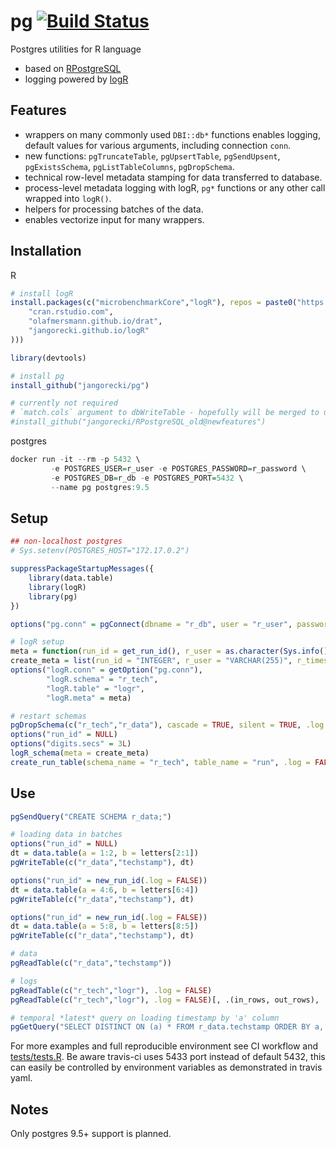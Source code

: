 # pg [![Build Status](https://travis-ci.org/jangorecki/pg.svg?branch=master)](https://travis-ci.org/jangorecki/pg)

Postgres utilities for R language

- based on [RPostgreSQL](https://github.com/tomoakin/RPostgreSQL)
- logging powered by [logR](https://github.com/jangorecki/logR)

## Features

- wrappers on many commonly used `DBI::db*` functions enables logging, default values for various arguments, including connection `conn`.
- new functions: `pgTruncateTable`, `pgUpsertTable`, `pgSendUpsent`, `pgExistsSchema`, `pgListTableColumns`, `pgDropSchema`.
- technical row-level metadata stamping for data transferred to database.
- process-level metadata logging with logR, `pg*` functions or any other call wrapped into `logR()`.
- helpers for processing batches of the data.
- enables vectorize input for many wrappers.

## Installation

R
```r
# install logR
install.packages(c("microbenchmarkCore","logR"), repos = paste0("https://",c(
    "cran.rstudio.com",
    "olafmersmann.github.io/drat",
    "jangorecki.github.io/logR"
)))

library(devtools)

# install pg
install_github("jangorecki/pg")

# currently not required
# `match.cols` argument to dbWriteTable - hopefully will be merged to upstream
#install_github("jangorecki/RPostgreSQL_old@newfeatures")
```

postgres
```r
docker run -it --rm -p 5432 \
         -e POSTGRES_USER=r_user -e POSTGRES_PASSWORD=r_password \
         -e POSTGRES_DB=r_db -e POSTGRES_PORT=5432 \
         --name pg postgres:9.5
```

## Setup

```r
## non-localhost postgres
# Sys.setenv(POSTGRES_HOST="172.17.0.2")

suppressPackageStartupMessages({
    library(data.table)
    library(logR)
    library(pg)
})

options("pg.conn" = pgConnect(dbname = "r_db", user = "r_user", password = "r_password"))

# logR setup
meta = function(run_id = get_run_id(), r_user = as.character(Sys.info()[["user"]])[1L], r_timestamp = Sys.time(), r_fun = NA_character_, r_args = NA_character_) list(run_id=run_id, r_user=r_user, r_timestamp=r_timestamp, r_fun=r_fun, r_args=paste(r_args, collapse=","))
create_meta = list(run_id = "INTEGER", r_user = "VARCHAR(255)", r_timestamp = "TIMESTAMPTZ", r_fun = "VARCHAR(255)", r_args = "VARCHAR(255)")
options("logR.conn" = getOption("pg.conn"),
        "logR.schema" = "r_tech",
        "logR.table" = "logr",
        "logR.meta" = meta)

# restart schemas
pgDropSchema(c("r_tech","r_data"), cascade = TRUE, silent = TRUE, .log = FALSE)
options("run_id" = NULL)
options("digits.secs" = 3L)
logR_schema(meta = create_meta)
create_run_table(schema_name = "r_tech", table_name = "run", .log = FALSE)
```

## Use

```r
pgSendQuery("CREATE SCHEMA r_data;")

# loading data in batches
options("run_id" = NULL)
dt = data.table(a = 1:2, b = letters[2:1])
pgWriteTable(c("r_data","techstamp"), dt)

options("run_id" = new_run_id(.log = FALSE))
dt = data.table(a = 4:6, b = letters[6:4])
pgWriteTable(c("r_data","techstamp"), dt)

options("run_id" = new_run_id(.log = FALSE))
dt = data.table(a = 5:8, b = letters[8:5])
pgWriteTable(c("r_data","techstamp"), dt)

# data
pgReadTable(c("r_data","techstamp"))

# logs
pgReadTable(c("r_tech","logr"), .log = FALSE)
pgReadTable(c("r_tech","logr"), .log = FALSE)[, .(in_rows, out_rows), .(run_id, r_fun, r_args)]

# temporal *latest* query on loading timestamp by 'a' column
pgGetQuery("SELECT DISTINCT ON (a) * FROM r_data.techstamp ORDER BY a, r_timestamp DESC;")
```

For more examples and full reproducible environment see CI workflow and [tests/tests.R](tests/tests.R). Be aware travis-ci uses 5433 port instead of default 5432, this can easily be controlled by environment variables as demonstrated in travis yaml.  

## Notes

Only postgres 9.5+ support is planned.  
